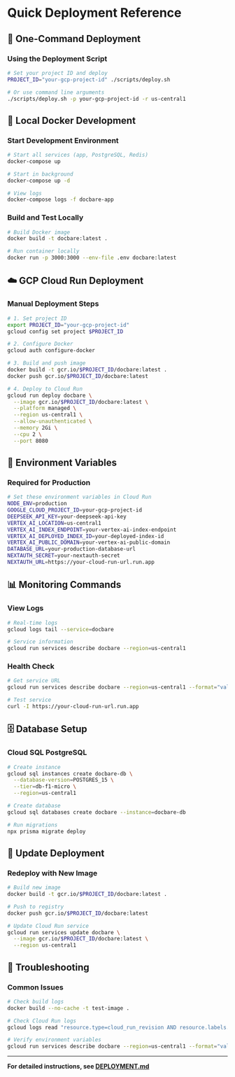 # Quick Deployment Reference

## 🚀 One-Command Deployment

### **Using the Deployment Script**
```bash
# Set your project ID and deploy
PROJECT_ID="your-gcp-project-id" ./scripts/deploy.sh

# Or use command line arguments
./scripts/deploy.sh -p your-gcp-project-id -r us-central1
```

## 🐳 Local Docker Development

### **Start Development Environment**
```bash
# Start all services (app, PostgreSQL, Redis)
docker-compose up

# Start in background
docker-compose up -d

# View logs
docker-compose logs -f docbare-app
```

### **Build and Test Locally**
```bash
# Build Docker image
docker build -t docbare:latest .

# Run container locally
docker run -p 3000:3000 --env-file .env docbare:latest
```

## ☁️ GCP Cloud Run Deployment

### **Manual Deployment Steps**
```bash
# 1. Set project ID
export PROJECT_ID="your-gcp-project-id"
gcloud config set project $PROJECT_ID

# 2. Configure Docker
gcloud auth configure-docker

# 3. Build and push image
docker build -t gcr.io/$PROJECT_ID/docbare:latest .
docker push gcr.io/$PROJECT_ID/docbare:latest

# 4. Deploy to Cloud Run
gcloud run deploy docbare \
  --image gcr.io/$PROJECT_ID/docbare:latest \
  --platform managed \
  --region us-central1 \
  --allow-unauthenticated \
  --memory 2Gi \
  --cpu 2 \
  --port 8080
```

## 🔧 Environment Variables

### **Required for Production**
```bash
# Set these environment variables in Cloud Run
NODE_ENV=production
GOOGLE_CLOUD_PROJECT_ID=your-gcp-project-id
DEEPSEEK_API_KEY=your-deepseek-api-key
VERTEX_AI_LOCATION=us-central1
VERTEX_AI_INDEX_ENDPOINT=your-vertex-ai-index-endpoint
VERTEX_AI_DEPLOYED_INDEX_ID=your-deployed-index-id
VERTEX_AI_PUBLIC_DOMAIN=your-vertex-ai-public-domain
DATABASE_URL=your-production-database-url
NEXTAUTH_SECRET=your-nextauth-secret
NEXTAUTH_URL=https://your-cloud-run-url.run.app
```

## 📊 Monitoring Commands

### **View Logs**
```bash
# Real-time logs
gcloud logs tail --service=docbare

# Service information
gcloud run services describe docbare --region=us-central1
```

### **Health Check**
```bash
# Get service URL
gcloud run services describe docbare --region=us-central1 --format="value(status.url)"

# Test service
curl -I https://your-cloud-run-url.run.app
```

## 🗄️ Database Setup

### **Cloud SQL PostgreSQL**
```bash
# Create instance
gcloud sql instances create docbare-db \
  --database-version=POSTGRES_15 \
  --tier=db-f1-micro \
  --region=us-central1

# Create database
gcloud sql databases create docbare --instance=docbare-db

# Run migrations
npx prisma migrate deploy
```

## 🔄 Update Deployment

### **Redeploy with New Image**
```bash
# Build new image
docker build -t gcr.io/$PROJECT_ID/docbare:latest .

# Push to registry
docker push gcr.io/$PROJECT_ID/docbare:latest

# Update Cloud Run service
gcloud run services update docbare \
  --image gcr.io/$PROJECT_ID/docbare:latest \
  --region us-central1
```

## 🚨 Troubleshooting

### **Common Issues**
```bash
# Check build logs
docker build --no-cache -t test-image .

# Check Cloud Run logs
gcloud logs read "resource.type=cloud_run_revision AND resource.labels.service_name=docbare"

# Verify environment variables
gcloud run services describe docbare --region=us-central1 --format="value(spec.template.spec.containers[0].env)"
```

---

**For detailed instructions, see [DEPLOYMENT.md](./DEPLOYMENT.md)**
